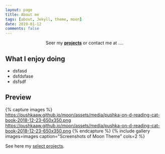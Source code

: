 ```yaml
---
layout: page
title: About me
tags: [about, Jekyll, theme, moon]
date: 2019-01-12
comments: false
---
```

    
<center>Seer my <a href="https://pushkaaw.github.io/moon/projects/"><b>projects</b></a> or contact me at ....</center>

## What I enjoy doing
* dsfasd
* dsfdsfase
* dsfsdf

## Preview

{% capture images %}
    https://pushkaaw.github.io/moon/assets/media/pushka-on-d-reading-cat-book-2018-12-23-650x350.png
    https://pushkaaw.github.io/moon/assets/media/pushka-on-d-reading-cat-book-2018-12-23-650x350.png
{% endcapture %}
{% include gallery images=images caption="Screenshots of Moon Theme" cols=2 %}

See here my [select projects](https://pushkaaw.github.io/moon/projects/).
